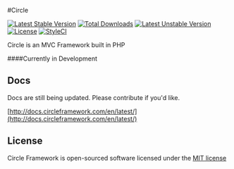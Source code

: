 #Circle

[![Latest Stable Version](https://poser.pugx.org/circleframework/framework/v/stable)](https://packagist.org/packages/circleframework/framework) [![Total Downloads](https://poser.pugx.org/circleframework/framework/downloads)](https://packagist.org/packages/circleframework/framework) [![Latest Unstable Version](https://poser.pugx.org/circleframework/framework/v/unstable)](https://packagist.org/packages/circleframework/framework) [![License](https://poser.pugx.org/circleframework/framework/license)](https://packagist.org/packages/circleframework/framework)
[![StyleCI](https://styleci.io/repos/52567628/shield)](https://styleci.io/repos/52567628)

Circle is an MVC Framework built in PHP

####Currently in Development

## Docs
Docs are still being updated. Please contribute if you'd like.

[http://docs.circleframework.com/en/latest/](http://docs.circleframework.com/en/latest/)

## License

Circle Framework is open-sourced software licensed under the [MIT license](http://opensource.org/licenses/MIT)